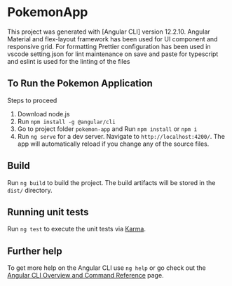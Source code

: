 # PokemonApp

This project was generated with [Angular CLI] version 12.2.10.
Angular Material and flex-layout framework has been used for UI component and responsive grid. For formatting Prettier configuration has been used in vscode setting.json for lint maintenance on save and paste for typescript and eslint is used for the linting of the files

## To Run the Pokemon Application

Steps to proceed

1. Download node.js
2. Run `npm install -g @angular/cli `
3. Go to project folder `pokemon-app` and Run `npm install` or `npm i`
4. Run `ng serve` for a dev server. Navigate to `http://localhost:4200/`. The app will automatically reload if you change any of the source files.

## Build

Run `ng build` to build the project. The build artifacts will be stored in the `dist/` directory.

## Running unit tests

Run `ng test` to execute the unit tests via [Karma](https://karma-runner.github.io).

## Further help

To get more help on the Angular CLI use `ng help` or go check out the [Angular CLI Overview and Command Reference](https://angular.io/cli) page.
